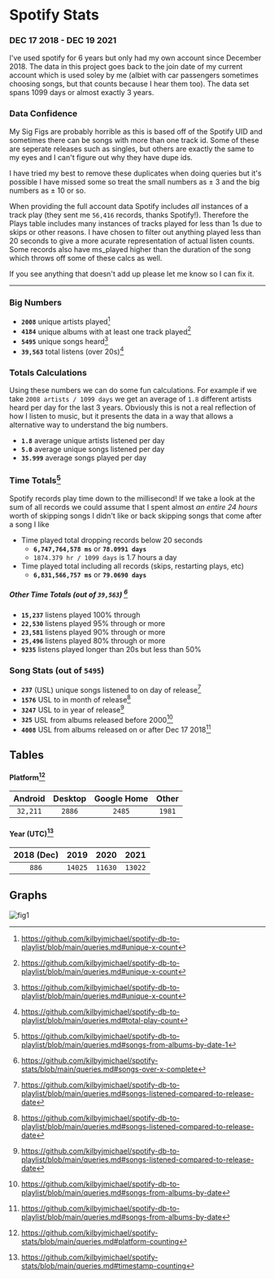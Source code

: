 # Spotify Stats
### DEC 17 2018 - DEC 19 2021

I've used spotify for 6 years but only had my own account since December 2018. The data in this project goes back to the join date of my current account which is used soley by me (albiet with car passengers sometimes choosing songs, but that counts because I hear them too). The data set spans 1099 days or almost exactly 3 years.

### Data Confidence 

My Sig Figs are probably horrible as this is based off of the Spotify UID and sometimes there can be songs with more than one track id. Some of these are seperate releases such as singles, but others are exactly the same to my eyes and I can't figure out why they have dupe ids. 

I have tried my best to remove these duplicates when doing queries but it's possible I have missed some so treat the small numbers as ± 3 and the big numbers as ± 10 or so.

When providing the full account data Spotify includes _all_ instances of a track play (they sent me `56,416` records, thanks Spotify!). Therefore the Plays table includes many instances of tracks played for less than 1s due to skips or other reasons. I have chosen to filter out anything played less than 20 seconds to give a more acurate representation of actual listen counts. Some records also have ms_played higher than the duration of the song which throws off some of these calcs as well.

If you see anything that doesn't add up please let me know so I can fix it.

------

### Big Numbers

+ **`2008`** unique artists played[^uniqueX]
+ **`4184`** unique albums with at least one track played[^uniqueX]
+ **`5495`** unique songs heard[^uniqueX]
+ **`39,563`** total listens (over 20s)[^playcount]

### Totals Calculations

Using these numbers we can do some fun calculations. For example if we take `2008 artists / 1099 days` we get an average of `1.8` different artists heard per day for the last 3 years. Obviously this is not a real reflection of how I listen to music, but it presents the data in a way that allows a alternative way to understand the big numbers.

+ **`1.8`** average unique artists listened per day
+ **`5.0`** average unique songs listened per day
+ **`35.999`** average songs played per day

### Time Totals[^msquery]

Spotify records play time down to the millisecond! If we take a look at the sum of all records we could assume that I spent almost _an entire 24 hours_ worth of skipping songs I didn't like or back skipping songs that come after a song I like

+ Time played total dropping records below 20 seconds
  + **`6,747,764,578 ms`** or **`78.0991 days`**
  + `1874.379 hr / 1099 days` is 1.7 hours a day
+ Time played total including all records (skips, restarting plays, etc)
  + **`6,831,566,757 ms`** or **`79.0690 days`**

##### Other Time Totals (out of `39,563`) [^msx%]
+ **`15,237`** listens played 100% through
+ **`22,530`** listens played 95% through or more
+ **`23,581`** listens played 90% through or more
+ **`25,496`** listens played 80% through or more
+ **`9235`** listens played longer than 20s but less than 50%


### Song Stats (out of `5495`)

+ **`237`** (USL) unique songs listened to on day of release[^reldate]
+ **`1576`** USL to in month of release[^reldate]
+ **`3247`** USL to in year of release[^reldate]
+ **`325`**  USL from albums released before 2000[^byXdate]
+ **`4008`** USL from albums released on or after Dec 17 2018[^byXdate]


## Tables

#### Platform[^platform]

| Android  | Desktop | Google Home | Other |
| :---:  | :---:  | :---:  | :---:  |
| `32,211` | `2886`  |  `2485` | `1981` |

#### Year (UTC)[^yearcount]
| 2018 (Dec)  | 2019 | 2020 | 2021 |
| :---:  | :---:  | :---:  | :---:  |
| `886` | `14025`  |  `11630` | `13022` |




## Graphs

![fig1](https://user-images.githubusercontent.com/7111119/149645085-b92c6475-834d-4b7c-8b55-ebb416f8e669.png)



[^playcount]: https://github.com/kilbyjmichael/spotify-db-to-playlist/blob/main/queries.md#total-play-count
[^reldate]: https://github.com/kilbyjmichael/spotify-db-to-playlist/blob/main/queries.md#songs-listened-compared-to-release-date
[^uniqueX]: https://github.com/kilbyjmichael/spotify-db-to-playlist/blob/main/queries.md#unique-x-count
[^byXdate]: https://github.com/kilbyjmichael/spotify-db-to-playlist/blob/main/queries.md#songs-from-albums-by-date
[^msquery]: https://github.com/kilbyjmichael/spotify-db-to-playlist/blob/main/queries.md#songs-from-albums-by-date-1
[^msx%]: https://github.com/kilbyjmichael/spotify-stats/blob/main/queries.md#songs-over-x-complete
[^platform]: https://github.com/kilbyjmichael/spotify-stats/blob/main/queries.md#platform-counting
[^yearcount]: https://github.com/kilbyjmichael/spotify-stats/blob/main/queries.md#timestamp-counting
